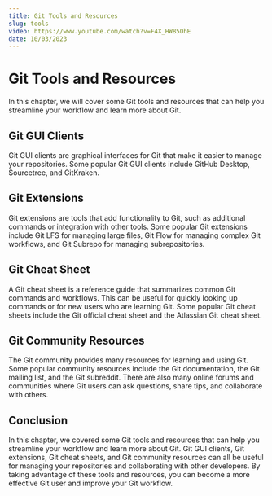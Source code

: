 ```yaml
---
title: Git Tools and Resources
slug: tools
video: https://www.youtube.com/watch?v=F4X_HW85OhE
date: 10/03/2023
---
```


# Git Tools and Resources

In this chapter, we will cover some Git tools and resources that can help you streamline your workflow and learn more about Git.

## Git GUI Clients

Git GUI clients are graphical interfaces for Git that make it easier to manage your repositories. Some popular Git GUI clients include GitHub Desktop, Sourcetree, and GitKraken.

## Git Extensions

Git extensions are tools that add functionality to Git, such as additional commands or integration with other tools. Some popular Git extensions include Git LFS for managing large files, Git Flow for managing complex Git workflows, and Git Subrepo for managing subrepositories.

## Git Cheat Sheet

A Git cheat sheet is a reference guide that summarizes common Git commands and workflows. This can be useful for quickly looking up commands or for new users who are learning Git. Some popular Git cheat sheets include the Git official cheat sheet and the Atlassian Git cheat sheet.

## Git Community Resources

The Git community provides many resources for learning and using Git. Some popular community resources include the Git documentation, the Git mailing list, and the Git subreddit. There are also many online forums and communities where Git users can ask questions, share tips, and collaborate with others.

## Conclusion

In this chapter, we covered some Git tools and resources that can help you streamline your workflow and learn more about Git. Git GUI clients, Git extensions, Git cheat sheets, and Git community resources can all be useful for managing your repositories and collaborating with other developers. By taking advantage of these tools and resources, you can become a more effective Git user and improve your Git workflow.
